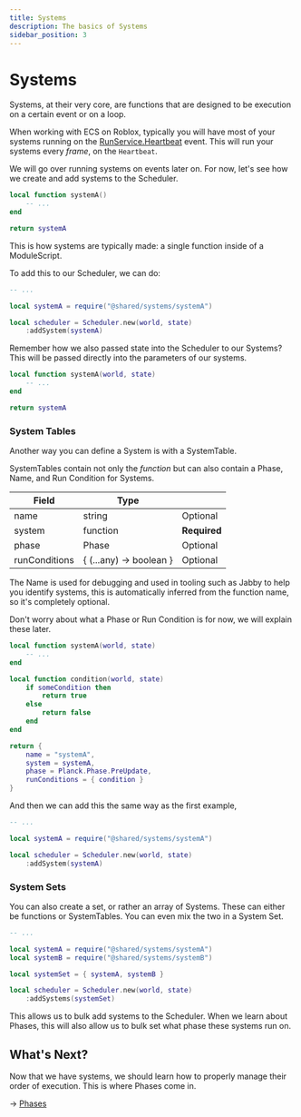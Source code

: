 ```yaml
---
title: Systems
description: The basics of Systems
sidebar_position: 3
---
```


# Systems

Systems, at their very core, are functions that are designed to be execution on a certain event or on a loop.

When working with ECS on Roblox, typically you will have most of your systems running on the [RunService.Heartbeat](https://create.roblox.com/docs/reference/engine/classes/RunService#Heartbeat) event.
This will run your systems every *frame*, on the `Heartbeat`.

We will go over running systems on events later on. For now, let's see
how we create and add systems to the Scheduler.

```lua title="systemA.luau"
local function systemA()
    -- ...
end

return systemA
```

This is how systems are typically made: a single function inside of a
ModuleScript.

To add this to our Scheduler, we can do:

```lua title="scheduler.luau"
-- ...

local systemA = require("@shared/systems/systemA")

local scheduler = Scheduler.new(world, state)
    :addSystem(systemA)
```

Remember how we also passed state into the Scheduler to our Systems?
This will be passed directly into the parameters of our systems.

```lua {1} title="systemA.luau"
local function systemA(world, state)
    -- ...
end

return systemA
```

### System Tables

Another way you can define a System is with a SystemTable.

SystemTables contain not only the *function* but can also contain a Phase,
Name, and Run Condition for Systems.

| Field         | Type                    |              |
| ------------- | ----------------------- | ------------ |
| name          | string                  | Optional     |
| system        | function                | **Required** |
| phase         | Phase                   | Optional     |
| runConditions | { (...any) -> boolean } | Optional     |

The Name is used for debugging and used in tooling such as Jabby to help you identify systems, this is automatically inferred from the function name, so it's completely optional.

Don't worry about what a Phase or Run Condition is for now, we will explain these later.

```lua title="systemA.luau"
local function systemA(world, state)
    -- ...
end

local function condition(world, state)
    if someCondition then
        return true
    else
        return false
    end
end

return {
    name = "systemA",
    system = systemA,
    phase = Planck.Phase.PreUpdate,
    runConditions = { condition }
}
```

And then we can add this the same way as the first example,

```lua title="scheduler.luau"
-- ...

local systemA = require("@shared/systems/systemA")

local scheduler = Scheduler.new(world, state)
    :addSystem(systemA)
```

### System Sets

You can also create a set, or rather an array of Systems. These can either
be functions or SystemTables. You can even mix the two in a System Set.

```lua
-- ...

local systemA = require("@shared/systems/systemA")
local systemB = require("@shared/systems/systemB")

local systemSet = { systemA, systemB }

local scheduler = Scheduler.new(world, state)
    :addSystems(systemSet)
```

This allows us to bulk add systems to the Scheduler. When we learn about Phases, this will also allow us to bulk set what phase these systems run on.

## What's Next?

Now that we have systems, we should learn how to properly manage their order
of execution. This is where Phases come in.

→ [Phases](./phases.md)